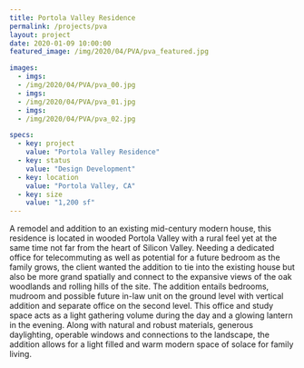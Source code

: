 ```yaml
---
title: Portola Valley Residence
permalink: /projects/pva
layout: project
date: 2020-01-09 10:00:00
featured_image: /img/2020/04/PVA/pva_featured.jpg

images:
  - imgs: 
  - /img/2020/04/PVA/pva_00.jpg
  - imgs: 
  - /img/2020/04/PVA/pva_01.jpg
  - imgs: 
  - /img/2020/04/PVA/pva_02.jpg

specs:
  - key: project
    value: "Portola Valley Residence"
  - key: status
    value: "Design Development"
  - key: location
    value: "Portola Valley, CA"
  - key: size
    value: "1,200 sf"
---
```


A remodel and addition to an existing mid-century modern house, this residence is located in wooded Portola Valley with a rural feel yet at the same time not far from the heart of Silicon Valley.  Needing a dedicated office for telecommuting as well as potential for a future bedroom as the family grows, the client wanted the addition to tie into the existing house but also be more grand spatially and connect to the expansive views of the oak woodlands and rolling hills of the site. The addition entails bedrooms, mudroom and possible future in-law unit on the ground level with vertical addition and separate office on the second level. This office and study space acts as a light gathering volume during the day and a glowing lantern in the evening. Along with natural and robust materials, generous daylighting, operable windows and connections to the landscape, the addition allows for a light filled and warm modern space of solace for family living.